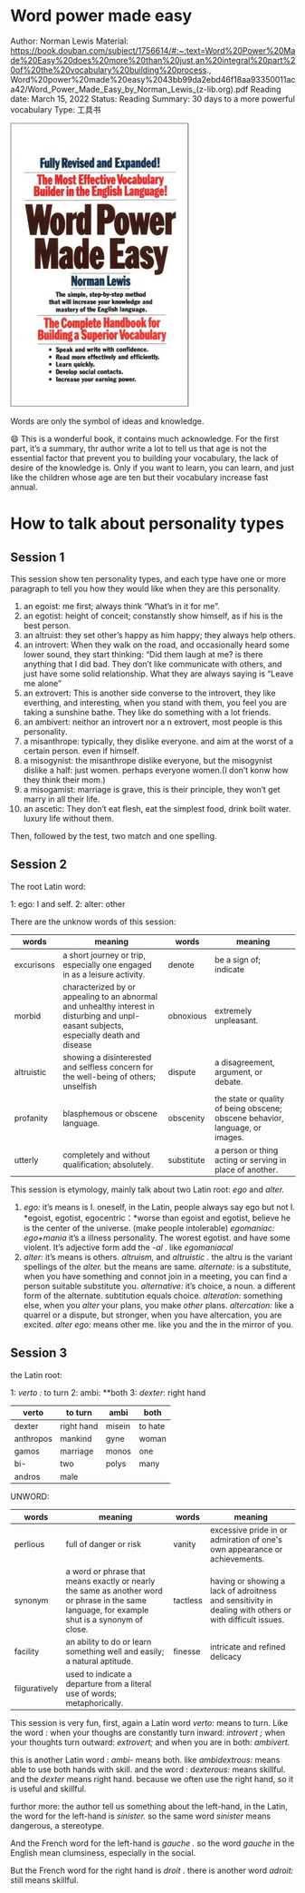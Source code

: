 # Word power made easy

Author: Norman Lewis
Material: https://book.douban.com/subject/1756614/#:~:text=Word%20Power%20Made%20Easy%20does%20more%20than%20just,an%20integral%20part%20of%20the%20vocabulary%20building%20process., Word%20power%20made%20easy%2043bb99da2ebd46f18aa93350011aca42/Word_Power_Made_Easy_by_Norman_Lewis_(z-lib.org).pdf
Reading date: March 15, 2022
Status: Reading
Summary:  30 days to a more powerful vocabulary
Type: 工具书

![Untitled](ReadingList/attachments/Untitled%201.png)

Words are only the symbol of ideas and knowledge.

<aside>
😄         This is a wonderful book,  it contains much acknowledge. For the first part, it’s a summary, thr author write a lot to tell us that age is not the essential factor that prevent you to building your vocabulary, the lack of  desire of the knowledge is. Only if you want to learn, you can learn, and just like the children whose age are ten but their vocabulary increase fast annual.

</aside>

# How to talk about personality types

## Session 1

This session show ten personality types, and each type have one or more paragraph to tell you how they would like when they are this personality.

1. an egoist: me first; always think “What’s in it for me”. 
2. an egotist: height of conceit; constanstly show himself, as if  his is the best person.
3. an altruist: they set other’s happy as him happy; they always help others.
4. an introvert: When they walk on the road, and occasionally heard some lower sound, they start thinking: “Did them laugh at me? is there anything that I did bad. They don’t like communicate with others, and just have some solid relationship. What they are always saying is “Leave me alone”
5. an extrovert: This is another side converse to the introvert, they like everthing, and interesting,  when you stand with them, you feel you are taking a sunshine bathe. They like do something with a lot friends.
6. an ambivert: neithor an introvert nor a n extrovert, most people is this personality.
7. a misanthrope: typically, they dislike everyone. and aim at the worst of a certain person. even if himself.
8. a misogynist: the misanthrope dislike everyone, but the misogynist dislike a half: just women. perhaps everyone women.(I don’t konw how they think their mom.)
9. a misogamist: marriage is grave, this is their principle, they won’t get marry in all their life.
10. an ascetic: They don’t eat flesh, eat the simplest food, drink boilt water. luxury life without them.

Then, followed by the test, two match and one spelling.

## Session 2

The root Latin word:

1: ego: I and self.        2: alter: other

There are the unknow words of this session:

| words | meaning | words | meaning |
| --- | --- | --- | --- |
| excurisons | a short journey or trip, especially one engaged in as a leisure activity. | denote | be a sign of; indicate |
| morbid | characterized by or appealing to an abnormal and unhealthy interest in disturbing and unpl-easant subjects, especially death and disease | obnoxious | extremely unpleasant. |
| altruistic | showing a disinterested and selfless concern for the well-being of others; unselfish | dispute | a disagreement, argument, or debate. |
| profanity | blasphemous or obscene language. | obscenity | the state or quality of being obscene; obscene behavior, language, or images. |
| utterly | completely and without qualification; absolutely. | substitute | a person or thing acting or serving in place of another. |

This session is etymology, mainly talk about two Latin root: *ego* and *alter.* 

1. *ego:*
it’s means is I. oneself, in the Latin, people always say ego but not I.
*egoist, egotist, 
egocentric：*worse than egoist and egotist, believe he is the center of the universe.  (make people intolerable)
*egomaniac:  ego+mania*  it’s a illness personality. The worest egotist. and have some violent. It’s adjective form add the *-al* . like  *egomaniacal*
2. *alter:*
it’s means is others. 
*altruism,* and *altruistic .*  the altru is the variant spellings of the *alter.* but the means are same.
*alternate:* is a substitute, when you have something and connot join in a meeting, you can find a person suitable substitute you.
*alternative:* it’s choice, a noun. a different form of the alternate. subtitution equals choice.
*alteration:*  something else, when you *alter* your plans, you make *other*  plans.
*altercation:*  like a quarrel or a dispute, but stronger, when you have altercation, you are      excited.
*alter ego:*  means other me. like you and the in the mirror of you.

## Session 3

the Latin root:

1: *verto :*  to turn      2: ambi:  **both        3: *dexter*:  right hand       

| verto | to turn  | ambi | both |
| --- | --- | --- | --- |
| dexter | right hand | misein | to hate |
| anthropos | mankind | gyne | woman |
| gamos | marriage | monos | one |
| bi- | two | polys | many |
| andros | male |  |  |

UNWORD:

| words | meaning | words | meaning |
| --- | --- | --- | --- |
| perlious | full of danger or risk | vanity | excessive pride in or admiration of one's own appearance or achievements. |
| synonym | a word or phrase that means exactly or nearly the same as another word or phrase in the same language, for example shut is a synonym of close. | tactless | having or showing a lack of adroitness and sensitivity in dealing with others or with difficult issues. |
| facility | an ability to do or learn something well and easily; a natural aptitude. | finesse | intricate and refined delicacy |
| fiiguratively | used to indicate a departure from a literal use of words; metaphorically. |  |  |

This session is very fun, first, again a Latin word *verto:*  means to turn. Like the word :
when your thoughs are constantly turn inward: *introvert ;*    when your thoughts turn outward: *extrovert;*   and when you are in both: *ambivert.* 

this is another Latin word : *ambi-*   means both. like *ambidextrous:* means  able to use both hands with skill.  and the word :  d*exterous:* means skillful.  and the *dexter* means right hand. because we often use the right hand, so it is useful and skillful. 

furthor more:  the author tell us something about the left-hand,  in the Latin,  the word for the left-hand is *sinister.*  so the same word  *sinister* means dangerous, a stereotype.

And the French word for the left-hand is *gauche .*  so the word *gauche* in the English mean clumsiness, especially in the social. 

But the French word for the right hand is *droit* . there is another word *adroit:* still means skillful.